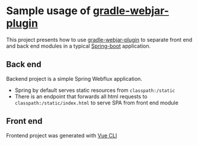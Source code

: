 # Sample usage of [gradle-webjar-plugin](https://github.com/coditory/gradle-webjar-plugin)

This project presents how to use [gradle-webjar-plugin](https://github.com/coditory/gradle-webjar-plugin)
to separate front end and back end modules in a typical [Spring-boot](https://spring.io/projects/spring-boot) application.

## Back end
Backend project is a simple Spring Webflux application.
- Spring by default serves static resources from `classpath:/static`
- There is an endpoint that forwards all html requests to `classpath:/static/index.html` to serve SPA from front end module

## Front end
Frontend project was generated with [Vue CLI](https://cli.vuejs.org/guide/creating-a-project.html)